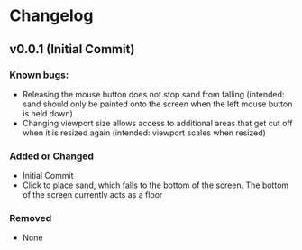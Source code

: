 # Changelog

## v0.0.1 (Initial Commit)

### Known bugs:
- Releasing the mouse button does not stop sand from falling (intended: sand
  should only be painted onto the screen when the left mouse button is held
  down)
- Changing viewport size allows access to additional areas that get cut off
  when it is resized again (intended: viewport scales when resized)

### Added or Changed
- Initial Commit
- Click to place sand, which falls to the bottom of the screen. The bottom of
  the screen currently acts as a floor

### Removed

- None